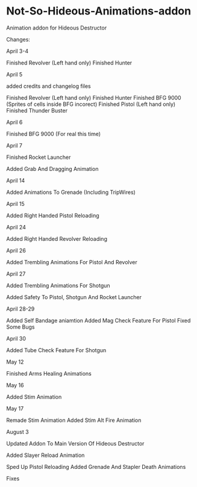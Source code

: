 # Not-So-Hideous-Animations-addon
Animation addon for Hideous Destructor

Changes:

April 3-4

Finished Revolver (Left hand only)
Finished Hunter

April 5

added credits and changelog files

Finished Revolver (Left hand only)
Finished Hunter
Finished BFG 9000 (Sprites of cells inside BFG incorect)
Finished Pistol (Left hand only)
Finished Thunder Buster

April 6

Finished BFG 9000 (For real this time)

April 7

Finished Rocket Launcher

Added Grab And Dragging Animation

April 14

Added Animations To Grenade (Including TripWires)

April 15

Added Right Handed Pistol Reloading

April 24

Added Right Handed Revolver Reloading

April 26

Added Trembling Animations For Pistol And Revolver

April 27

Added Trembling Animations For Shotgun

Added Safety To Pistol, Shotgun And Rocket Launcher

April 28-29

Added Self Bandage aniamtion
Added Mag Check Feature For Pistol
Fixed Some Bugs

April 30

Added Tube Check Feature For Shotgun

May 12

Finished Arms Healing Animations

May 16

Added Stim Animation

May 17

Remade Stim Animation
Added Stim Alt Fire Animation

August 3

Updated Addon To Main Version Of Hideous Destructor

Added Slayer Reload Animation

Sped Up Pistol Reloading
Added Grenade And Stapler Death Animations

Fixes
